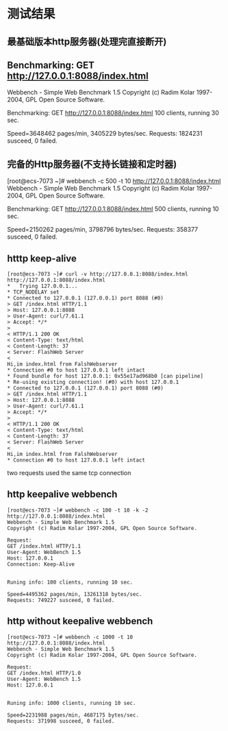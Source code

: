 # 测试结果
## 最基础版本http服务器(处理完直接断开)
## Benchmarking: GET http://127.0.0.1:8088/index.html
Webbench - Simple Web Benchmark 1.5
Copyright (c) Radim Kolar 1997-2004, GPL Open Source Software.

Benchmarking: GET http://127.0.0.1:8088/index.html
100 clients, running 30 sec.

Speed=3648462 pages/min, 3405229 bytes/sec.
Requests: 1824231 susceed, 0 failed.

## 完备的Http服务器(不支持长链接和定时器)
[root@ecs-7073 ~]# webbench -c 500 -t 10 http://127.0.0.1:8088/index.html
Webbench - Simple Web Benchmark 1.5
Copyright (c) Radim Kolar 1997-2004, GPL Open Source Software.

Benchmarking: GET http://127.0.0.1:8088/index.html
500 clients, running 10 sec.

Speed=2150262 pages/min, 3798796 bytes/sec.
Requests: 358377 susceed, 0 failed.

## htttp keep-alive
```
[root@ecs-7073 ~]# curl -v http://127.0.0.1:8088/index.html http://127.0.0.1:8088/index.html
*   Trying 127.0.0.1...
* TCP_NODELAY set
* Connected to 127.0.0.1 (127.0.0.1) port 8088 (#0)
> GET /index.html HTTP/1.1
> Host: 127.0.0.1:8088
> User-Agent: curl/7.61.1
> Accept: */*
> 
< HTTP/1.1 200 OK
< Content-Type: text/html
< Content-Length: 37
< Server: FlashWeb Server
< 
Hi,im index.html from FalshWebserver
* Connection #0 to host 127.0.0.1 left intact
* Found bundle for host 127.0.0.1: 0x55e17ad968b0 [can pipeline]
* Re-using existing connection! (#0) with host 127.0.0.1
* Connected to 127.0.0.1 (127.0.0.1) port 8088 (#0)
> GET /index.html HTTP/1.1
> Host: 127.0.0.1:8088
> User-Agent: curl/7.61.1
> Accept: */*
> 
< HTTP/1.1 200 OK
< Content-Type: text/html
< Content-Length: 37
< Server: FlashWeb Server
< 
Hi,im index.html from FalshWebserver
* Connection #0 to host 127.0.0.1 left intact
```
two requests used the same tcp connection

## http keepalive webbench
```
[root@ecs-7073 ~]# webbench -c 100 -t 10 -k -2 http://127.0.0.1:8088/index.html
Webbench - Simple Web Benchmark 1.5
Copyright (c) Radim Kolar 1997-2004, GPL Open Source Software.

Request:
GET /index.html HTTP/1.1
User-Agent: WebBench 1.5
Host: 127.0.0.1
Connection: Keep-Alive


Runing info: 100 clients, running 10 sec.

Speed=4495362 pages/min, 13261318 bytes/sec.
Requests: 749227 susceed, 0 failed.
```

## http without keepalive webbench
```
[root@ecs-7073 ~]# webbench -c 1000 -t 10 http://127.0.0.1:8088/index.html
Webbench - Simple Web Benchmark 1.5
Copyright (c) Radim Kolar 1997-2004, GPL Open Source Software.

Request:
GET /index.html HTTP/1.0
User-Agent: WebBench 1.5
Host: 127.0.0.1


Runing info: 1000 clients, running 10 sec.

Speed=2231988 pages/min, 4687175 bytes/sec.
Requests: 371998 susceed, 0 failed.
```